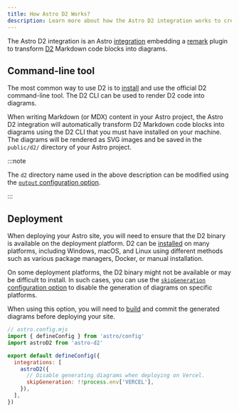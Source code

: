 ```yaml
---
title: How Astro D2 Works?
description: Learn more about how the Astro D2 integration works to create diagrams with D2.
---
```


The Astro D2 integration is an Astro [integration](https://docs.astro.build/en/guides/integrations-guide/) embedding a [remark](https://remark.js.org/) plugin to transform [D2](https://d2lang.com/) Markdown code blocks into diagrams.

## Command-line tool

The most common way to use D2 is to [install](https://github.com/terrastruct/d2/blob/master/docs/INSTALL.md) and use the official D2 command-line tool. The D2 CLI can be used to render D2 code into diagrams.

When writing Markdown (or MDX) content in your Astro project, the Astro D2 integration will automatically transform D2 Markdown code blocks into diagrams using the D2 CLI that you must have installed on your machine.
The diagrams will be rendered as SVG images and be saved in the `public/d2/` directory of your Astro project.

:::note

The `d2` directory name used in the above description can be modified using the [`output` configuration option](/configuration/#output).

:::

## Deployment

When deploying your Astro site, you will need to ensure that the D2 binary is available on the deployment platform.
D2 can be [installed](https://github.com/terrastruct/d2/blob/master/docs/INSTALL.md) on many platforms, including Windows, macOS, and Linux using different methods such as various package managers, Docker, or manual installation.

On some deployment platforms, the D2 binary might not be available or may be difficult to install.
In such cases, you can use the [`skipGeneration` configuration option](/configuration/#skipgeneration) to disable the generation of diagrams on specific platforms.

When using this option, you will need to [build](https://docs.astro.build/en/reference/cli-reference/#astro-build) and commit the generated diagrams before deploying your site.

```js {8-9}
// astro.config.mjs
import { defineConfig } from 'astro/config'
import astroD2 from 'astro-d2'

export default defineConfig({
  integrations: [
    astroD2({
      // Disable generating diagrams when deploying on Vercel.
      skipGeneration: !!process.env['VERCEL'],
    }),
  ],
})
```
